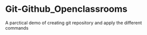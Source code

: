 # Git-Github_Openclassrooms
A parctical demo of creating git repository and apply the different commands
